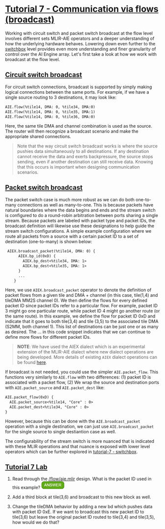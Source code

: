 <!---//===- README.md --------------------------*- Markdown -*-===//
//
// This file is licensed under the Apache License v2.0 with LLVM Exceptions.
// See https://llvm.org/LICENSE.txt for license information.
// SPDX-License-Identifier: Apache-2.0 WITH LLVM-exception
//
// Copyright (C) 2022, Advanced Micro Devices, Inc.
// 
//===----------------------------------------------------------------------===//-->

# <ins>Tutorial 7 - Communication via flows (broadcast)</ins>

Working with circuit switch and packet switch broadcast at the flow level involves different sets MLIR-AIE operators and a deeper understanding of how the underlying hardware behaves. Lowering down even further to the [switchbox](../switchbox) level provides even more understanding and finer granularity of control over the AI Engine array. Let's first take a look at how we work with broadcast at the flow level.

## <ins>Circuit switch broadcast</ins>
For circuit switch connections, broadcast is supported by simply making logical connections between the same ports. For example, if we have a single source routing to 3 destinations, it may look like:
```
AIE.flow(%tile14, DMA: 0, %tile34, DMA:0)
AIE.flow(%tile14, DMA: 0, %tile35, DMA:1)
AIE.flow(%tile14, DMA: 0, %tile36, DMA:0)
```
Here, the same tile DMA and channel combination is used as the source. The router will then recognize a broadcast scenario and make the appropriate shared connections.
> Note that the way circuit switch broadcast works is where the source pushies data simultaneously to all destinations. If any destination cannot receive the data and exerts backpressure, the source stops sending, even if another destination can still receive data. Knowing that this occurs is important when designing communication scenarios.

## <ins>Packet switch broadcast</ins>

The packet switch case is much more robust as we can do both one-to-many connections as well as many-to-one. This is because packets have natural boundaries where the data begins and ends and the stream switch is configured to do a round-robin arbitration between ports sharing a single stream. Because packets are labeled with packet type and packet IDs, the broadcast definition will likewise use these designations to help guide the stream switch configurations. A simple example configuration where we route all packets from a source with a certain packet ID to a set of destination (one-to-many) is shown below: 
```
 AIEX.broadcast_packet(%tile14, DMA: 0) {
      AIEX.bp_id(0xD) {
        AIEX.bp_dest<%tile34, DMA: 1>
        AIEX.bp_dest<%tile35, DMA: 1>
      }
      ...
    }
```
Here, we use `AIEX.broadcast_packet` operator to denote the definition of packet flows from a given tile and DMA + channel (in this case, tile(1,4) and tileDMA MM2S channel 0). We then define the flows for every defined packet ID since packet IDs refer to a particular flow. For example, packet ID 3 might go one particular route, while packet ID 4 might go another route (or the same route). In this example, we define the flow for packet ID 0xD and indicate that it goes to both tile(3,4) and tile (3,5) to the associated tile DMA (S2MM, both channel 1). This list of destinations can be just one or as many as desired. The ... in this code snippet indicates that we can continue to define more flows for different packet IDs.

> **NOTE**: We have used the AIEX dialect which is an experimental extension of the MLIR-AIE dialect where new dialect operations are being developed. More details of existing `AIEX` dialect operations can be found [here](https://xilinx.github.io/mlir-aie/AIEXDialect.html).

If broadcast is not needed, you could use the simpler `AIE.packet_flow`. This functions very similarly to `AIE.flow` with two differences: (1) packet ID is associated with a packet flow, (2) We wrap the source and destination ports with `AIE.packet_source` and `AIE.packet_dest` like:
```
AIE.packet_flow(0xD) {
  AIE.packet_source<%tile14, "Core" : 0>
  AIE.packet_dest<%tile34, "Core" : 0>
}
```
However, because this can be done with the `AIE.broadcast_packet` operation with a single destination, we can just use `AIE.broadcast_packet` for the single source to single destiantion case as well.

The configurability of the stream switch is more nuanced that is indicated with these MLIR operations and that nuance is exposed with lower level operators which can be further explored in [tutorial-7 - switchbox](../switchbox).

## <ins>Tutorial 7 Lab </ins>

1. Read through the [/flow/aie.mlir](aie.mlir) design. What is the packet ID used in this example? <img src="../../images/answer1.jpg" title="0xD" height=25>

2. Add a third block at tile(3,6) and broadcast to this new block as well.

3. Change the tileDMA behavior by adding a new bd which pushes data with packet ID 0xE. If we want to broadcast this new packet ID to tile(3,6) but leave the original packet ID routed to tile(3,4) and tile(3,5), how would we do that?
